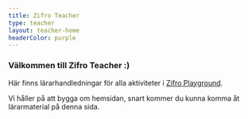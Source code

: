 ```yaml
---
title: Zifro Teacher
type: teacher
layout: teacher-home
headerColor: purple
---
```


### Välkommen till Zifro Teacher :) 

Här finns lärarhandledningar för alla aktiviteter i [Zifro Playground](/playground). 

<div class="alert alert-info" role="alert">
    Vi håller på att bygga om hemsidan, snart kommer du kunna komma åt lärarmaterial på denna sida.
</div>
